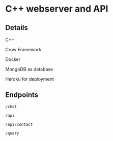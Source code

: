 # C++ webserver and API

## Details

C++

Crow Framework

Docker

MongoDB as database

Heroku for deployment

##  Endpoints
```
/chat

/api

/api/contact

/query
```

